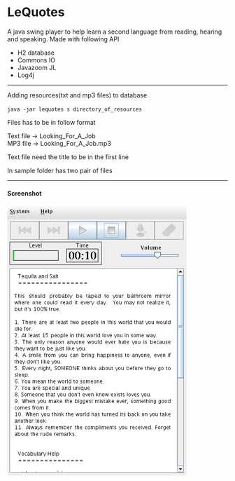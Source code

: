 # LeQuotes
A java swing player to help learn a second language from reading, hearing and speaking. 
Made with following API
 - H2 database
 - Commons IO
 - Javazoom JL
 - Log4j
 
***
Adding resources(txt and mp3 files) to database

`java -jar lequotes s directory_of_resources`

Files has to be in follow format

Text file -> Looking_For_A_Job<br>
MP3 file  -> Looking_For_A_Job.mp3<br>

Text file need the title to be in the first line

In sample folder has two pair of files
***
#### Screenshot
![alt text](LeQuotes.png?raw=true)

<!-- ![alt text](https://github.com/[username]/[reponame]/blob/[branch]/image.jpg?raw=true) -->

